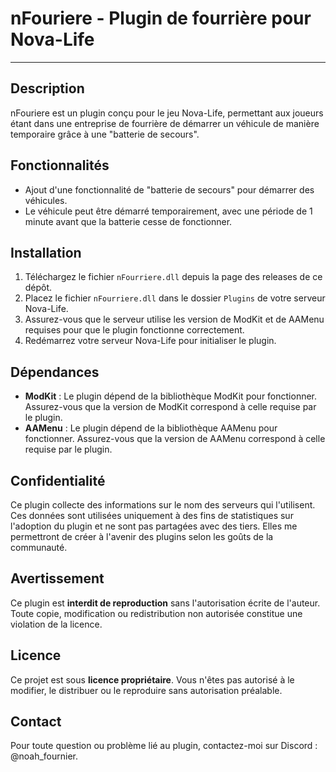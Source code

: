 # nFouriere - Plugin de fourrière pour Nova-Life
---
## Description
nFouriere est un plugin conçu pour le jeu Nova-Life, permettant aux joueurs étant dans une entreprise de fourrière de démarrer un véhicule de manière temporaire grâce à une "batterie de secours".

## Fonctionnalités
- Ajout d'une fonctionnalité de "batterie de secours" pour démarrer des véhicules.
- Le véhicule peut être démarré temporairement, avec une période de 1 minute avant que la batterie cesse de fonctionner.

## Installation
1. Téléchargez le fichier `nFourriere.dll` depuis la page des releases de ce dépôt.
2. Placez le fichier `nFourriere.dll` dans le dossier `Plugins` de votre serveur Nova-Life.
3. Assurez-vous que le serveur utilise les version de ModKit et de AAMenu requises pour que le plugin fonctionne correctement.
4. Redémarrez votre serveur Nova-Life pour initialiser le plugin.

## Dépendances
- **ModKit** : Le plugin dépend de la bibliothèque ModKit pour fonctionner. Assurez-vous que la version de ModKit correspond à celle requise par le plugin.
- **AAMenu** : Le plugin dépend de la bibliothèque AAMenu pour fonctionner. Assurez-vous que la version de AAMenu correspond à celle requise par le plugin.

## Confidentialité
Ce plugin collecte des informations sur le nom des serveurs qui l'utilisent. Ces données sont utilisées uniquement à des fins de statistiques sur l'adoption du plugin et ne sont pas partagées avec des tiers. Elles me permettront de créer à l'avenir des plugins selon les goûts de la communauté.

## Avertissement
Ce plugin est **interdit de reproduction** sans l'autorisation écrite de l'auteur. Toute copie, modification ou redistribution non autorisée constitue une violation de la licence.

## Licence
Ce projet est sous **licence propriétaire**. Vous n'êtes pas autorisé à le modifier, le distribuer ou le reproduire sans autorisation préalable.

## Contact
Pour toute question ou problème lié au plugin, contactez-moi sur Discord : @noah_fournier.
